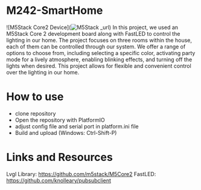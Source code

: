 # M242-SmartHome
![M5Stack Core2 Device](![M5Stack](https://github.com/alishakhalid/M242-SmartHome/assets/69908299/55f8dc2a-5475-435d-a0bc-c554271f32ce)
_url)
In this project, we used an M5Stack Core 2 development board along with FastLED to control the lighting in our home. The project focuses on three rooms within the house, each of them can be controlled through our system. We offer a range of options to choose from, including selecting a specific color, activating party mode for a lively atmosphere, enabling blinking effects, and turning off the lights when desired. This project allows for flexible and convenient control over the lighting in our home.
# How to use
- clone repository
- Open the repository with PlatformIO
- adjust config file and serial port in platform.ini file
- Build and upload (Windows: Ctrl-Shift-P)
# Links and Resources
Lvgl Library: https://github.com/m5stack/M5Core2
FastLED: https://github.com/knolleary/pubsubclient 
